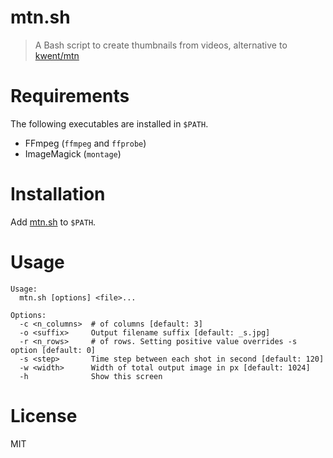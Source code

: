 # mtn.sh

> A Bash script to create thumbnails from videos, alternative to [kwent/mtn](https://github.com/kwent/mtn)

# Requirements

The following executables are installed in `$PATH`.

- FFmpeg (`ffmpeg` and `ffprobe`)
- ImageMagick (`montage`)

# Installation

Add [mtn.sh](mtn.sh) to `$PATH`.

# Usage

```
Usage:
  mtn.sh [options] <file>...

Options:
  -c <n_columns>  # of columns [default: 3]
  -o <suffix>     Output filename suffix [default: _s.jpg]
  -r <n_rows>     # of rows. Setting positive value overrides -s option [default: 0]
  -s <step>       Time step between each shot in second [default: 120]
  -w <width>      Width of total output image in px [default: 1024]
  -h              Show this screen
```

# License

MIT
